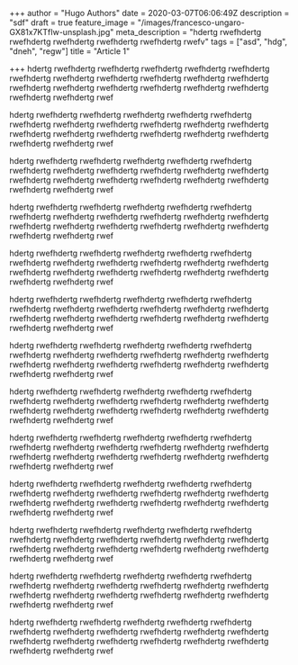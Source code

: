+++
author = "Hugo Authors"
date = 2020-03-07T06:06:49Z
description = "sdf"
draft = true
feature_image = "/images/francesco-ungaro-GX81x7KTfIw-unsplash.jpg"
meta_description = "hdertg rwefhdertg rwefhdertg rwefhdertg rwefhdertg rwefhdertg rwefv"
tags = ["asd", "hdg", "dneh", "regw"]
title = "Article 1"

+++
hdertg rwefhdertg rwefhdertg rwefhdertg rwefhdertg rwefhdertg rwefhdertg rwefhdertg rwefhdertg rwefhdertg rwefhdertg rwefhdertg rwefhdertg rwefhdertg rwefhdertg rwefhdertg rwefhdertg rwefhdertg rwefhdertg rwefhdertg rwef

hdertg rwefhdertg rwefhdertg rwefhdertg rwefhdertg rwefhdertg rwefhdertg rwefhdertg rwefhdertg rwefhdertg rwefhdertg rwefhdertg rwefhdertg rwefhdertg rwefhdertg rwefhdertg rwefhdertg rwefhdertg rwefhdertg rwefhdertg rwef

hdertg rwefhdertg rwefhdertg rwefhdertg rwefhdertg rwefhdertg rwefhdertg rwefhdertg rwefhdertg rwefhdertg rwefhdertg rwefhdertg rwefhdertg rwefhdertg rwefhdertg rwefhdertg rwefhdertg rwefhdertg rwefhdertg rwefhdertg rwef

hdertg rwefhdertg rwefhdertg rwefhdertg rwefhdertg rwefhdertg rwefhdertg rwefhdertg rwefhdertg rwefhdertg rwefhdertg rwefhdertg rwefhdertg rwefhdertg rwefhdertg rwefhdertg rwefhdertg rwefhdertg rwefhdertg rwefhdertg rwef

hdertg rwefhdertg rwefhdertg rwefhdertg rwefhdertg rwefhdertg rwefhdertg rwefhdertg rwefhdertg rwefhdertg rwefhdertg rwefhdertg rwefhdertg rwefhdertg rwefhdertg rwefhdertg rwefhdertg rwefhdertg rwefhdertg rwefhdertg rwef

hdertg rwefhdertg rwefhdertg rwefhdertg rwefhdertg rwefhdertg rwefhdertg rwefhdertg rwefhdertg rwefhdertg rwefhdertg rwefhdertg rwefhdertg rwefhdertg rwefhdertg rwefhdertg rwefhdertg rwefhdertg rwefhdertg rwefhdertg rwef

hdertg rwefhdertg rwefhdertg rwefhdertg rwefhdertg rwefhdertg rwefhdertg rwefhdertg rwefhdertg rwefhdertg rwefhdertg rwefhdertg rwefhdertg rwefhdertg rwefhdertg rwefhdertg rwefhdertg rwefhdertg rwefhdertg rwefhdertg rwef

hdertg rwefhdertg rwefhdertg rwefhdertg rwefhdertg rwefhdertg rwefhdertg rwefhdertg rwefhdertg rwefhdertg rwefhdertg rwefhdertg rwefhdertg rwefhdertg rwefhdertg rwefhdertg rwefhdertg rwefhdertg rwefhdertg rwefhdertg rwef

hdertg rwefhdertg rwefhdertg rwefhdertg rwefhdertg rwefhdertg rwefhdertg rwefhdertg rwefhdertg rwefhdertg rwefhdertg rwefhdertg rwefhdertg rwefhdertg rwefhdertg rwefhdertg rwefhdertg rwefhdertg rwefhdertg rwefhdertg rwef

hdertg rwefhdertg rwefhdertg rwefhdertg rwefhdertg rwefhdertg rwefhdertg rwefhdertg rwefhdertg rwefhdertg rwefhdertg rwefhdertg rwefhdertg rwefhdertg rwefhdertg rwefhdertg rwefhdertg rwefhdertg rwefhdertg rwefhdertg rwef

hdertg rwefhdertg rwefhdertg rwefhdertg rwefhdertg rwefhdertg rwefhdertg rwefhdertg rwefhdertg rwefhdertg rwefhdertg rwefhdertg rwefhdertg rwefhdertg rwefhdertg rwefhdertg rwefhdertg rwefhdertg rwefhdertg rwefhdertg rwef

hdertg rwefhdertg rwefhdertg rwefhdertg rwefhdertg rwefhdertg rwefhdertg rwefhdertg rwefhdertg rwefhdertg rwefhdertg rwefhdertg rwefhdertg rwefhdertg rwefhdertg rwefhdertg rwefhdertg rwefhdertg rwefhdertg rwefhdertg rwef

hdertg rwefhdertg rwefhdertg rwefhdertg rwefhdertg rwefhdertg rwefhdertg rwefhdertg rwefhdertg rwefhdertg rwefhdertg rwefhdertg rwefhdertg rwefhdertg rwefhdertg rwefhdertg rwefhdertg rwefhdertg rwefhdertg rwefhdertg rwef